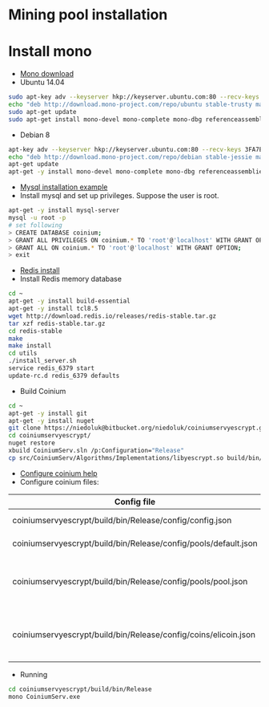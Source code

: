 Mining pool installation
====================

# Install mono


+ [Mono download](http://www.mono-project.com/download/stable/)
+ Ubuntu 14.04

```bash
sudo apt-key adv --keyserver hkp://keyserver.ubuntu.com:80 --recv-keys 3FA7E0328081BFF6A14DA29AA6A19B38D3D831EF
echo "deb http://download.mono-project.com/repo/ubuntu stable-trusty main" | sudo tee /etc/apt/sources.list.d/mono-official-stable.list
sudo apt-get update
sudo apt-get install mono-devel mono-complete mono-dbg referenceassemblies-pcl mono-xsp4 ca-certificates-mono
```
+ Debian 8
```bash
apt-key adv --keyserver hkp://keyserver.ubuntu.com:80 --recv-keys 3FA7E0328081BFF6A14DA29AA6A19B38D3D831EF
echo "deb http://download.mono-project.com/repo/debian stable-jessie main" | tee /etc/apt/sources.list.d/mono-official-stable.list
apt-get update
apt-get -y install mono-devel mono-complete mono-dbg referenceassemblies-pcl mono-xsp4 ca-certificates-mono
```
+ [Mysql installation example](https://linode.com/docs/databases/mysql/how-to-install-mysql-on-debian-8/)
+ Install mysql and set up privileges. Suppose the user is root.

```bash
apt-get -y install mysql-server
mysql -u root -p
# set following
> CREATE DATABASE coinium;
> GRANT ALL PRIVILEGES ON coinium.* TO 'root'@'localhost' WITH GRANT OPTION;
> GRANT ALL ON coinium.* TO 'root'@'localhost' WITH GRANT OPTION;
> exit
```

+ [Redis install](https://www.digitalocean.com/community/tutorials/how-to-install-and-use-redis)
+ Install Redis memory database

```bash
cd ~
apt-get -y install build-essential
apt-get -y install tcl8.5
wget http://download.redis.io/releases/redis-stable.tar.gz
tar xzf redis-stable.tar.gz
cd redis-stable
make
make install
cd utils
./install_server.sh
service redis_6379 start
update-rc.d redis_6379 defaults
```
+ Build Coinium

```bash
cd ~
apt-get -y install git
apt-get -y install nuget
git clone https://niedoluk@bitbucket.org/niedoluk/coiniumservyescrypt.git
cd coiniumservyescrypt/
nuget restore
xbuild CoiniumServ.sln /p:Configuration="Release"
cp src/CoiniumServ/Algorithms/Implementations/libyescrypt.so build/bin/Release
```
+ [Configure coinium help](https://github.com/bonesoul/CoiniumServ/wiki/Configuration)
+ Configure coinium files:

Config file                                                             | Description                                                          | Link
------------------------------------------------------------------------|----------------------------------------------------------------------|------------------
coiniumservyescrypt/build/bin/Release/config/config.json                | General config file                                                  | [config.json](https://raw.githubusercontent.com/lukasniedoba/altcoingenerator/master/configpoolexamples/config.json)
coiniumservyescrypt/build/bin/Release/config/pools/default.json         | Main pool config                                                     | [default.json](https://raw.githubusercontent.com/lukasniedoba/altcoingenerator/master/configpoolexamples/pools/default.json)
coiniumservyescrypt/build/bin/Release/config/pools/pool.json            | Per pool config file (there could be more pools)                     | [pool.json](https://raw.githubusercontent.com/lukasniedoba/altcoingenerator/master/configpoolexamples/pools/pool.json)
coiniumservyescrypt/build/bin/Release/config/coins/elicoin.json         | Coin confuguration file. You must create this file                   | [elicoin.json](https://raw.githubusercontent.com/lukasniedoba/altcoingenerator/master/configpoolexamples/coins/elicoin.json)


+ Running
```bash
cd coiniumservyescrypt/build/bin/Release
mono CoiniumServ.exe
```
